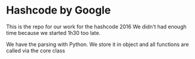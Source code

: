 # Hashcode by Google

This is the repo for our work for the hashcode 2016
We didn't had enough time because we started 1h30 too late.

We have the parsing with Python.
We store it in object and all functions are called via the core class


